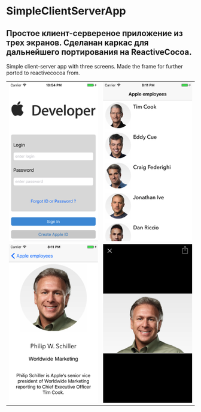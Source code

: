 # SimpleClientServerApp #


Простое клиент-сервереное приложение из трех экранов.
Сделанан каркас для дальнейшего портирования на ReactiveCocoa.
----
Simple client-server app with three screens.
Made the frame for further ported to reactivecocoa from.





|               |               | 
| ------------- |:-------------:|
| ![](https://raw.githubusercontent.com/HackDeveloperUA/SimpleClientServerApp/master/ScreenShots/0.png)    | ![](https://raw.githubusercontent.com/HackDeveloperUA/SimpleClientServerApp/master/ScreenShots/1.png) | 
| ![](https://raw.githubusercontent.com/HackDeveloperUA/SimpleClientServerApp/master/ScreenShots/2.png)     | ![](https://raw.githubusercontent.com/HackDeveloperUA/SimpleClientServerApp/master/ScreenShots/3.png)      | 
